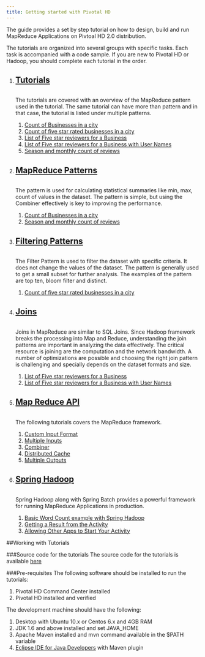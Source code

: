 ```yaml
---
title: Getting started with Pivotal HD
---
```


The guide provides a set by step tutorial on how to design, build and run MapReduce Applications on Pivtoal HD 2.0 distribution.

The tutorials are organized into several groups with specific tasks. Each task is accompanied with a code sample.
If you are new to Pivotal HD or Hadoop, you should complete each tutorial in the order.

<ol class="class-list">
  <li>
    <a class="title" href="javascript:void(0)">
      <h2>Tutorials</h2>
      <span></span>
    </a>
    <img src="images/elephant_rgb_sq.png" alt="">
    <p class="description">
      The tutorials are covered with an overview of the MapReduce pattern used in the tutorial. The same tutorial can have more than pattern and in that case, the tutorial is listed under multiple patterns.
    </p>
    <ol class="lesson-list">
      <li>
        <a href="getting-started/map-reduce-java/count-businesses-in-city.html">
          Count of Businesses in a city
        </a>
      </li>
      <li>
        <a href="getting-started/map-reduce-java/count-city-fivestar-businesses.html">
          Count of five star rated businesses in a city
        </a>
      </li>
      <li>
        <a href="getting-started/map-reduce-java/list-fivestar-reviewers-business.html">
          List of Five star reviewers for a Business</a>
      </li>
      <li>
        <a href="getting-started/map-reduce-java/list-fivestar-reviewers-business-with-usernames.html">
          List of Five star reviewers for a Business with User Names
        </a>
      </li>
      <li>
        <a href="getting-started/map-reduce-java/count-businesses-reviews-season.html">
          Season and monthly count of reviews
        </a>
      </li>
    </ol>
  </li>
  <li>
    <a class="title" href="javascript:void(0)">
      <h2>MapReduce Patterns</h2>
      <span></span>
    </a>
    <img src="images/elephant_rgb_sq.png" alt="">
    <p class="description">
      The pattern is used for calculating statistical summaries like min, max, count of values in the dataset. The pattern is simple, but using the Combiner effectively is key to improving the performance.
    </p>
    <ol class="lesson-list">
      <li>
        <a href="getting-started/map-reduce-java/count-businesses-in-city.html">
          Count of Businesses in a city
        </a>
      </li>
      <li>
        <a href="getting-started/map-reduce-java/count-businesses-reviews-season.html">
          Season and monthly count of reviews
        </a>
      </li>
    </ol>
  </li>
  <li>
    <a class="title" href="javascript:void(0)">
      <h2>Filtering Patterns</h2>
      <span></span>
    </a>
    <img src="images/elephant_rgb_sq.png" alt="">
    <p class="description">
      The Filter Pattern is used to filter the dataset with specific criteria. It does not change the values of the dataset. The pattern is generally used to get a small subset for further analysis. The examples of the pattern are top ten, bloom filter and distinct.
    </p>
    <ol class="lesson-list">
      <li>
        <a href="getting-started/map-reduce-java/count-city-fivestar-businesses.html">
          Count of five star rated businesses in a city
        </a>
      </li>
    </ol>
  </li>
  <li>
    <a class="title" href="javascript:void(0)">
      <h2>Joins</h2>
      <span></span>
    </a>
    <img src="images/elephant_rgb_sq.png" alt="">
    <p class="description">
      Joins in MapReduce are similar to SQL Joins. Since Hadoop framework breaks the processing into Map and Reduce, understanding the join patterns are important in analyzing the data effectively. The critical resource is joining are the computation and the network bandwidth. A number of optimizations are possible and choosing the right join pattern is challenging and specially depends on the dataset formats and size.
    </p>
    <ol class="lesson-list">
      <li>
        <a href="getting-started/map-reduce-java/list-fivestar-reviewers-business.html">
          List of Five star reviewers for a Business
        </a>
      </li>
      <li>
        <a href="getting-started/map-reduce-java/list-fivestar-reviewers-business-with-usernames.html">
          List of Five star reviewers for a Business with User Names
        </a>
      </li>
    </ol>
  </li>
  <li>
    <a class="title" href="javascript:void(0)">
      <h2>Map Reduce API</h2>
      <span></span>
    </a>
    <img src="images/elephant_rgb_sq.png" alt="">
    <p class="description">
      The following tutorials covers the MapReduce framework.
    </p>
    <ol class="lesson-list">
      <li>
        <a href="getting-started/map-reduce-java/count-businesses-in-city.html">Custom Input Format</a>
      </li>
      <li>
        <a href="getting-started/map-reduce-java/count-city-fivestar-businesses.html">Multiple Inputs</a>
      </li>
      <li>
        <a href="getting-started/map-reduce-java/count-businesses-reviews-season.html">Combiner</a>
      </li>
      <li>
        <a href="getting-started/map-reduce-java/list-fivestar-reviewers-business-with-usernames.html">Distributed Cache</a>
      </li>
      <li>
        <a href="getting-started/map-reduce-java/count-businesses-reviews-season.html">Multiple Outputs</a>
      </li>
    </ol>
  </li>
  <li>
    <a class="title" href="javascript:void(0)">
      <h2>Spring Hadoop</h2>
      <span></span>
    </a>
    <img src="images/elephant_rgb_sq.png" alt="">
    <p class="description">
      Spring Hadoop along with Spring Batch provides a powerful framework for running MapReduce Applications in production.
    </p>
    <ol class="lesson-list">
      <li>
        <a href="getting-started/spring-data-hadoop/wordcount_with_spring_hadoop.html">Basic Word Count example with Spring Hadoop</a>
      </li>
      <li>
        <a href="/training/basics/intents/result.html">
          Getting a Result from the Activity
        </a></li><li><a href="/training/basics/intents/filters.html">
          Allowing Other Apps to Start Your Activity
        </a>
      </li>
    </ol>
  </li>
</ol>

##Working with Tutorials

###Source code for the tutorials
The source code for the tutorials is available [here](https://github.com/PivotalHD/pivotal-samples.git)

###Pre-requisites
The following software should be installed to run the tutorials:

1. Pivotal HD Command Center installed
2. Pivotal HD installed and verified

The development machine should have the following:

1. Desktop with Ubuntu 10.x or Centos 6.x and 4GB RAM
3. JDK 1.6 and above installed and set JAVA_HOME
3. Apache Maven installed and mvn command available in the $PATH variable
4. [Eclipse IDE for Java Developers](http://www.eclipse.org/downloads/packages/eclipse-ide-java-developers/junos) with Maven plugin

